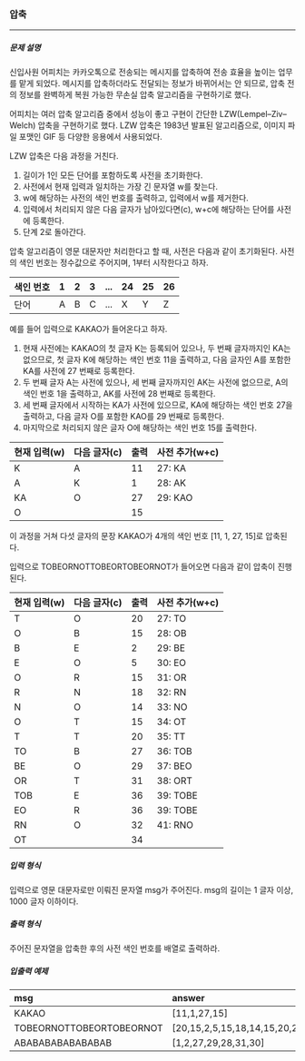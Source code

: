  ### 압축

***

##### 문제 설명

신입사원 어피치는 카카오톡으로 전송되는 메시지를 압축하여 전송 효율을 높이는 업무를 맡게 되었다. 메시지를 압축하더라도 전달되는 정보가 바뀌어서는 안 되므로, 압축 전의 정보를 완벽하게 복원 가능한 무손실 압축 알고리즘을 구현하기로 했다.       

어피치는 여러 압축 알고리즘 중에서 성능이 좋고 구현이 간단한 LZW(Lempel–Ziv–Welch) 압축을 구현하기로 했다. LZW 압축은 1983년 발표된 알고리즘으로, 이미지 파일 포맷인 GIF 등 다양한 응용에서 사용되었다.         

LZW 압축은 다음 과정을 거친다.            

1. 길이가 1인 모든 단어를 포함하도록 사전을 초기화한다.
2. 사전에서 현재 입력과 일치하는 가장 긴 문자열 w를 찾는다.
3. w에 해당하는 사전의 색인 번호를 출력하고, 입력에서 w를 제거한다.
4. 입력에서 처리되지 않은 다음 글자가 남아있다면(c), w+c에 해당하는 단어를 사전에 등록한다.
5. 단계 2로 돌아간다.

압축 알고리즘이 영문 대문자만 처리한다고 할 때, 사전은 다음과 같이 초기화된다. 사전의 색인 번호는 정수값으로 주어지며, 1부터 시작한다고 하자.   

| 색인 번호 | 1 | 2 | 3 | ... | 24 | 25 | 26 |
| :----- | :----- | :----- | :----- | :----- | :----- | :----- | :----- |
| 단어 | A | B | C | ... | X | Y | Z |

예를 들어 입력으로 KAKAO가 들어온다고 하자.           

1. 현재 사전에는 KAKAO의 첫 글자 K는 등록되어 있으나, 두 번째 글자까지인 KA는 없으므로, 첫 글자 K에 해당하는 색인 번호 11을 출력하고, 다음 글자인 A를 포함한 KA를 사전에 27 번째로 등록한다.            
2. 두 번째 글자 A는 사전에 있으나, 세 번째 글자까지인 AK는 사전에 없으므로, A의 색인 번호 1을 출력하고, AK를 사전에 28 번째로 등록한다.
3. 세 번째 글자에서 시작하는 KA가 사전에 있으므로, KA에 해당하는 색인 번호 27을 출력하고, 다음 글자 O를 포함한 KAO를 29 번째로 등록한다.
4. 마지막으로 처리되지 않은 글자 O에 해당하는 색인 번호 15를 출력한다.

| 현재 입력(w) | 다음 글자(c) | 출력 | 사전 추가(w+c) |
| :----- | :----- | :----- | :----- | 
| K | A | 11 | 27: KA |
| A | K | 1 | 28: AK |
| KA | O | 27 | 29: KAO |
| O |  | 15 |  |

이 과정을 거쳐 다섯 글자의 문장 KAKAO가 4개의 색인 번호 [11, 1, 27, 15]로 압축된다.        
 
입력으로 TOBEORNOTTOBEORTOBEORNOT가 들어오면 다음과 같이 압축이 진행된다.    

| 현재 입력(w) | 다음 글자(c) | 출력 | 사전 추가(w+c) |
| :----- | :----- | :----- | :----- | 
| T | O  | 20 | 27: TO |
| O | B | 15 | 28: OB |
| B | E | 2 | 29: BE |
| E | O | 5 | 30: EO |
| O | R | 15 | 31: OR |
| R | N | 18 | 32: RN |
| N | O | 14 | 33: NO |
| O | T | 15 | 34: OT |
| T | T | 20 | 35: TT |
| TO | B | 27 | 36: TOB |
| BE | O | 29 | 37: BEO |
| OR | T | 31 | 38: ORT |
| TOB | E | 36 | 39: TOBE |
| EO | R | 36 | 39: TOBE |
| RN | O | 32 | 41: RNO |
| OT |  | 34 |  |


##### 입력 형식

입력으로 영문 대문자로만 이뤄진 문자열 msg가 주어진다. msg의 길이는 1 글자 이상, 1000 글자 이하이다.    
      
##### 출력 형식

주어진 문자열을 압축한 후의 사전 색인 번호를 배열로 출력하라.   

##### 입출력 예제

| msg | answer |
| :----- | :----- |
| KAKAO | [11,1,27,15] |
| TOBEORNOTTOBEORTOBEORNOT | [20,15,2,5,15,18,14,15,20,27,29,31,36,30,32,34] |
| ABABABABABABABAB | [1,2,27,29,28,31,30] | 